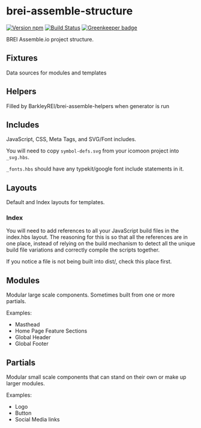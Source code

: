 # brei-assemble-structure

[![Version npm][version]](http://browsenpm.org/package/brei-assemble-structure)
[![Build Status](https://travis-ci.org/BarkleyREI/brei-assemble-structure.svg?branch=master)](https://travis-ci.org/BarkleyREI/brei-assemble-structure) [![Greenkeeper badge](https://badges.greenkeeper.io/BarkleyREI/brei-assemble-structure.svg)](https://greenkeeper.io/)

[version]: http://img.shields.io/npm/v/brei-assemble-structure.svg?style=flat-square

BREI Assemble.io project structure.

## Fixtures

Data sources for modules and templates

## Helpers

Filled by BarkleyREI/brei-assemble-helpers when generator is run

## Includes

JavaScript, CSS, Meta Tags, and SVG/Font includes.

You will need to copy `symbol-defs.svg` from your icomoon project into `_svg.hbs`.

`_fonts.hbs` should have any typekit/google font include statements in it. 

## Layouts

Default and Index layouts for templates.

### Index

You will need to add references to all your JavaScript build files in the index.hbs layout. The reasoning for this is
 so that all the references are in one place, instead of relying on the build mechanism to detect all the unique 
 build file variations and correctly compile the scripts together.
 
If you notice a file is not being built into dist/, check this place first.

## Modules

Modular large scale components. Sometimes built from one or more partials.

Examples:
- Masthead
- Home Page Feature Sections
- Global Header
- Global Footer

## Partials

Modular small scale components that can stand on their own or make up larger modules.

Examples:
- Logo
- Button
- Social Media links
